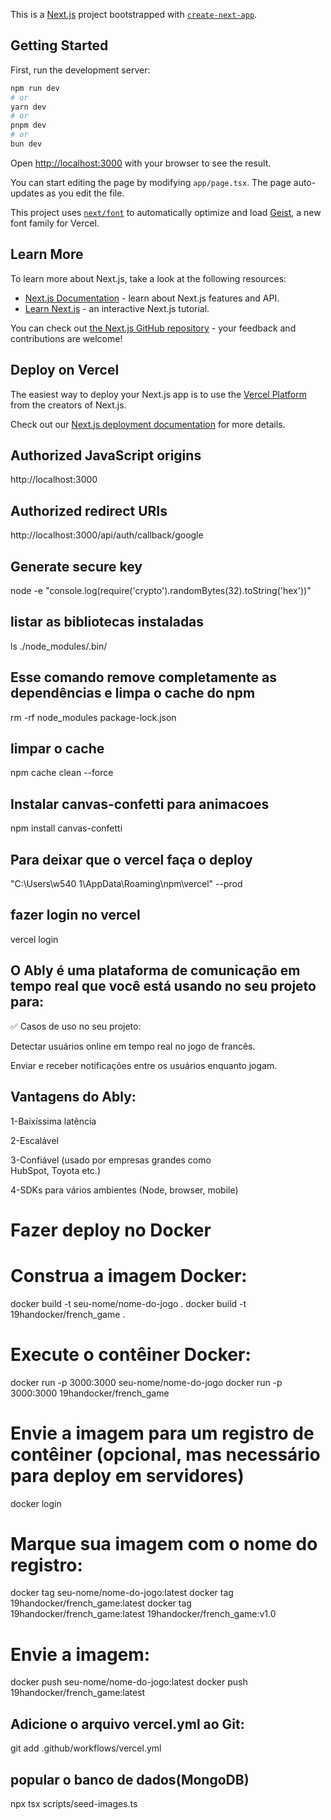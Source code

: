 This is a [Next.js](https://nextjs.org) project bootstrapped with [`create-next-app`](https://nextjs.org/docs/app/api-reference/cli/create-next-app).

## Getting Started

First, run the development server:

```bash
npm run dev
# or
yarn dev
# or
pnpm dev
# or
bun dev
```

Open [http://localhost:3000](http://localhost:3000) with your browser to see the result.

You can start editing the page by modifying `app/page.tsx`. The page auto-updates as you edit the file.

This project uses [`next/font`](https://nextjs.org/docs/app/building-your-application/optimizing/fonts) to automatically optimize and load [Geist](https://vercel.com/font), a new font family for Vercel.

## Learn More

To learn more about Next.js, take a look at the following resources:

- [Next.js Documentation](https://nextjs.org/docs) - learn about Next.js features and API.
- [Learn Next.js](https://nextjs.org/learn) - an interactive Next.js tutorial.

You can check out [the Next.js GitHub repository](https://github.com/vercel/next.js) - your feedback and contributions are welcome!

## Deploy on Vercel

The easiest way to deploy your Next.js app is to use the [Vercel Platform](https://vercel.com/new?utm_medium=default-template&filter=next.js&utm_source=create-next-app&utm_campaign=create-next-app-readme) from the creators of Next.js.

Check out our [Next.js deployment documentation](https://nextjs.org/docs/app/building-your-application/deploying) for more details.


## Authorized JavaScript origins

http://localhost:3000


## Authorized redirect URIs

http://localhost:3000/api/auth/callback/google


## Generate secure key

node -e "console.log(require('crypto').randomBytes(32).toString('hex'))"

## listar as bibliotecas instaladas

ls ./node_modules/.bin/

## Esse comando remove completamente as dependências e limpa o cache do npm

rm -rf node_modules package-lock.json


## limpar o cache

npm cache clean --force


## Instalar canvas-confetti para animacoes

npm install canvas-confetti


## Para deixar que o vercel faça o deploy 

"C:\Users\w540 1\AppData\Roaming\npm\vercel" --prod

## fazer login no vercel

vercel login

## O Ably é uma plataforma de comunicação em tempo real que você está usando no seu projeto para:

✅ Casos de uso no seu projeto:

Detectar usuários online em tempo real no jogo de francês.

Enviar e receber notificações entre os usuários enquanto jogam.


## Vantagens do Ably:

1-Baixíssima latência

2-Escalável

3-Confiável (usado por empresas grandes como   
  HubSpot, Toyota etc.)

4-SDKs para vários ambientes (Node, browser, 
  mobile)


# Fazer deploy no Docker

# Construa a imagem Docker:

docker build -t seu-nome/nome-do-jogo .
docker build -t 19handocker/french_game .

# Execute o contêiner Docker:

docker run -p 3000:3000 seu-nome/nome-do-jogo
docker run -p 3000:3000 19handocker/french_game

# Envie a imagem para um registro de contêiner (opcional, mas necessário para deploy em servidores)

docker login


# Marque sua imagem com o nome do registro:

docker tag seu-nome/nome-do-jogo:latest
docker tag 19handocker/french_game:latest
docker tag 19handocker/french_game:latest 19handocker/french_game:v1.0

# Envie a imagem:

docker push seu-nome/nome-do-jogo:latest
docker push 19handocker/french_game:latest


## Adicione o arquivo vercel.yml ao Git:

git add .github/workflows/vercel.yml


## popular o banco de dados(MongoDB)

npx tsx scripts/seed-images.ts
